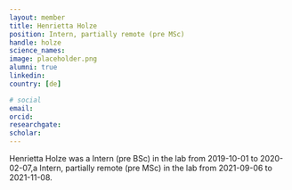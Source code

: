 ```yaml
---
layout: member
title: Henrietta Holze
position: Intern, partially remote (pre MSc)
handle: holze
science_names:
image: placeholder.png
alumni: true
linkedin:
country: [de]

# social
email:
orcid:
researchgate:
scholar:
---
```


Henrietta Holze was a Intern (pre BSc) in the lab from 2019-10-01 to 2020-02-07,a Intern, partially remote (pre MSc) in the lab from 2021-09-06 to 2021-11-08.
